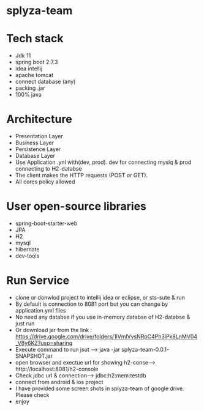 # splyza-team

# Tech stack
 - Jdk 11
 - spring boot 2.7.3
 - idea intellij
 - apache tomcat
 - connect database (any)
 - packing .jar
 - 100% java
 
# Architecture
 - Presentation Layer
 - Business Layer
 - Persistence Layer
 - Database Layer
 - Use Application .ynl with(dev, prod).  dev for connecting myslq & prod connecting to H2-databse
 - The client makes the HTTP requests (POST or GET).
 - All cores policy allowed

# User open-source libraries     
- spring-boot-starter-web
- JPA
- H2
- mysql
- hibernate
- dev-tools

# Run Service
- clone or donwlod project to intellij idea or eclipse, or sts-sute & run
- By default is connection to 8081 port but you can change by application.yml files
- No need any databse if you use in-memory databse of H2-databse & just run
- Or download jar from the link : https://drive.google.com/drive/folders/1lVmlVvsNRpC4Ph3lPk8LnMV04_V8y6KZ?usp=sharing
- Execute command to run jsut --> java -jar splyza-team-0.0.1-SNAPSHOT.jar
- open browser and exectue url for showing h2-conse--> http://localhost:8081/h2-console
- Check jdbc url & connection--> jdbc:h2:mem:testdb
- connect from android & ios project
- I have provided some screen shots in splyza-team of google drive. Please check
- enjoy
